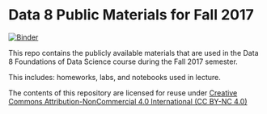 Data 8 Public Materials for Fall 2017
=======

[![Binder](http://mybinder.org/badge.svg)](http://mybinder.org/repo/data-8/materials-fa17)

This repo contains the publicly available materials that are used in the Data 8
Foundations of Data Science course during the Fall 2017 semester.

This includes: homeworks, labs, and notebooks used in lecture.

The contents of this repository are licensed for reuse under [Creative Commons Attribution-NonCommercial 4.0 International (CC BY-NC 4.0)](http://creativecommons.org/licenses/by-nc/4.0/)


